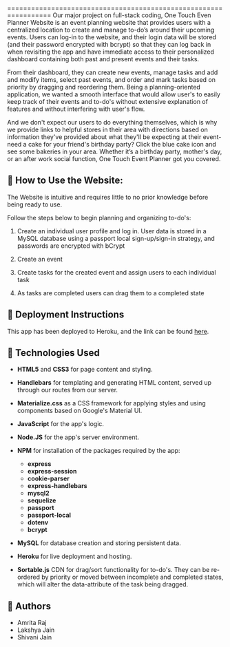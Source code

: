 
=================================================================
Our major project on full-stack coding, One Touch Even Planner Website is an event planning website that provides users with a centralized location to create and manage to-do’s around their upcoming events. Users can log-in to the website, and their login data will be stored (and their password encrypted with bcrypt) so that they can log back in when revisiting the app and have immediate access to their personalized dashboard containing both past and present events and their tasks.

From their dashboard, they can create new events, manage tasks and add and modify items, select past events, and order and mark tasks based on priority by dragging and reordering them. Being a planning-oriented application, we wanted a smooth interface that would allow user's to easily keep track of their events and to-do's without extensive explanation of features and without interfering with user's flow.

And we don't expect our users to do everything themselves, which is why we provide links to helpful stores in their area with directions based on information they've provided about what they'll be expecting at their event-need a cake for your friend's birthday party? Click the blue cake icon and see some bakeries in your area. Whether it’s a birthday party, mother's day, or an after work social function, One Touch Event Planner got you covered.


## 🔑 How to Use the Website:

The Website is intuitive and requires little to no prior knowledge before being ready to use.

Follow the steps below to begin planning and organizing to-do's:

1. Create an individual user profile and log in. User data is stored in a MySQL database using a passport local sign-up/sign-in strategy, and passwords are encrypted with bCrypt

2. Create an event

3. Create tasks for the created event and assign users to each individual task

4. As tasks are completed users can drag them to a completed state

## 📁 Deployment Instructions

This app has been deployed to Heroku, and the link can be found [here](https://limitless-fortress-24134.herokuapp.com/ "live link").

## 🔧 Technologies Used  

+ **HTML5** and **CSS3** for page content and styling.

+ **Handlebars** for templating and generating HTML content, served up through our routes from our server.

+ **Materialize.css** as a CSS framework for applying styles and using components based on Google's Material UI.

+ **JavaScript** for the app's logic.

+ **Node.JS** for the app's server environment.

+ **NPM** for installation of the packages required by the app:
  + **express**
  + **express-session**
  + **cookie-parser**
  + **express-handlebars**
  + **mysql2**
  + **sequelize**
  + **passport**
  + **passport-local**
  + **dotenv**
  + **bcrypt**

+ **MySQL** for database creation and storing persistent data.

+ **Heroku** for live deployment and hosting.

+ **Sortable.js** CDN for drag/sort functionality for to-do's. They can be re-ordered by priority or moved between incomplete and completed states, which will alter the data-attribute of the task being dragged.


## 🔗 Authors

+ Amrita Raj
+ Lakshya Jain
+ Shivani Jain
